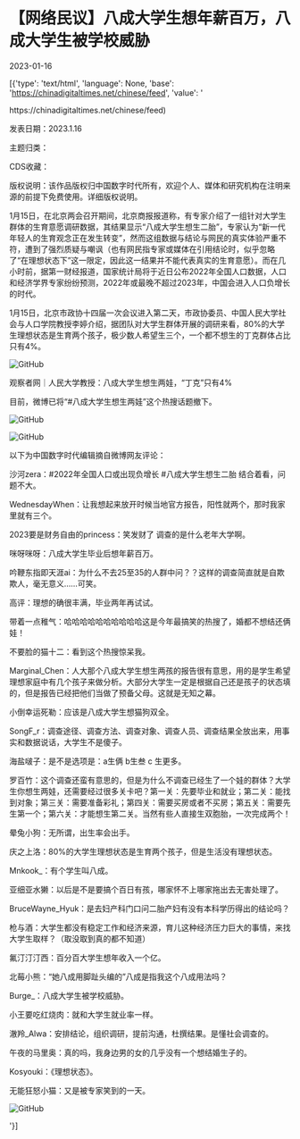 # 【网络民议】八成大学生想年薪百万，八成大学生被学校威胁

2023-01-16

[{'type': 'text/html', 'language': None, 'base': 'https://chinadigitaltimes.net/chinese/feed', 'value': '

<div class="su-spoiler-title)

标题：【网络民议】八成大学生想年薪百万，八成大学生被学校威胁

作者：中国数字时代

来源：<a href="https://chinadigitaltimes.net/chinese/feed)

发表日期：2023.1.16

主题归类：

CDS收藏：

版权说明：该作品版权归中国数字时代所有，欢迎个人、媒体和研究机构在注明来源的前提下免费使用。详细版权说明。





1月15日，在北京两会召开期间，北京商报报道称，有专家介绍了一组针对大学生群体的生育意愿调研数据，其结果显示“八成大学生想生二胎”，专家认为“新一代年轻人的生育观念正在发生转变”，然而这组数据与结论与网民的真实体验严重不符，遭到了强烈质疑与嘲讽（也有网民指专家或媒体在引用结论时，似乎忽略了“在理想状态下”这一限定，因此这一结果并不能代表真实的生育意愿）。而在几小时前，据第一财经报道，国家统计局将于近日公布2022年全国人口数据，人口和经济学界专家纷纷预测，2022年或最晚不超过2023年，中国会进入人口负增长的时代。



1月15日，北京市政协十四届一次会议进入第二天，市政协委员、中国人民大学社会与人口学院教授李婷介绍，据团队对大学生群体开展的调研来看，80%的大学生理想状态是生育两个孩子，极少数人希望生三个，一个都不想生的丁克群体占比只有4%。

![GitHub](https://chinadigitaltimes.net/chinese/files/2023/01/image-1673864355308.png)





观察者网｜人民大学教授：八成大学生想生两娃，“丁克”只有4%



目前，微博已将“#八成大学生想生两娃”这个热搜话题撤下。

![GitHub](https://chinadigitaltimes.net/chinese/files/2023/01/image-1673866578385.png)

![GitHub](https://chinadigitaltimes.net/chinese/files/2023/01/image-1673866645928.png)

以下为中国数字时代编辑摘自微博网友评论：



沙河zera：#2022年全国人口或出现负增长 #八成大学生想生二胎  结合着看，问题不大。

WednesdayWhen：让我想起来放开时候当地官方报告，阳性就两个，那时我家里就有三个。

2023要是财务自由的princess：笑发财了 调查的是什么老年大学啊。

咪呀咪呀：八成大学生毕业后想年薪百万。

吟鞭东指即天涯ai：为什么不去25至35的人群中问？？这样的调查简直就是自欺欺人，毫无意义……可笑。

高评：理想的确很丰满，毕业两年再试试。

带着一点稚气：哈哈哈哈哈哈哈哈哈哈这是今年最搞笑的热搜了，婚都不想结还俩娃！

不要脸的猫十二：看到这个热搜惊呆我。

Marginal_Chen：人大那个八成大学生想生两孩的报告很有意思，用的是学生希望理想家庭中有几个孩子来做分析。大部分大学生一定是根据自己还是孩子的状态填的，但是报告已经把他们当做了预备父母。这就是无知之幕。

小倒幸运死勒：应该是八成大学生想猫狗双全。

SongF_r：调查途径、调查方法、调查对象、调查人员、调查结果全放出来，用事实和数据说话，大学生不是傻子。

海盐啵子：是不是选项是：a生俩 b生叁 c 生更多。

罗百竹：这个调查还蛮有意思的，但是为什么不调查已经生了一个娃的群体？大学生你想生两娃，还需要经过很多关卡吧？第一关：先要毕业和就业；第二关：能找到对象；第三关：需要准备彩礼；第四关：需要买房或者不买房；第五关：需要先生第一个；第六关：才能想生第二关。当然有些人直接生双胞胎，一次完成两个！

晕兔小狗：无所谓，出生率会出手。

庆之上洛：80%的大学生理想状态是生育两个孩子，但是生活没有理想状态。

Mnkook_：有个学生叫八成。

亚细亚水獭：以后是不是要搞个百日有孩，哪家怀不上哪家拖出去无害处理了。

BruceWayne_Hyuk：是去妇产科门口问二胎产妇有没有本科学历得出的结论吗？

枪与酒：大学生都没有稳定工作和经济来源，育儿这种经济压力巨大的事情，来找大学生取样？（取没取到真的都不知道）

氟汀汀汀西：百分百大学生想年收入一个亿。

北莓小熊：“她八成用脚趾头编的”八成是指我这个八成用法吗？

Burge_：八成大学生被学校威胁。

小王要吃红烧肉：就和大学生就业率一样。

澈羚_Alwa：安排结论，组织调研，提前沟通，杜撰结果。是懂社会调查的。

午夜的马里奥：真的吗，我身边男的女的几乎没有一个想结婚生子的。

Kosyouki：《理想状态》。





无能狂怒小猫：又是被专家笑到的一天。

![GitHub](https://chinadigitaltimes.net/chinese/files/2023/01/image-1673866148032.png)

'}]